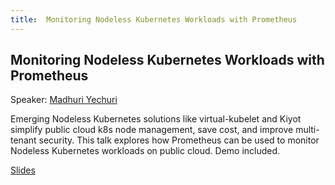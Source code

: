 ```yaml
---
title:  Monitoring Nodeless Kubernetes Workloads with Prometheus
---
```


## Monitoring Nodeless Kubernetes Workloads with Prometheus

Speaker: [Madhuri Yechuri](/2019-munich/speakers/madhuri-yechuri/)

Emerging Nodeless Kubernetes solutions like virtual-kubelet and Kiyot simplify public cloud k8s node management, save cost, and improve multi-tenant security. This talk explores how Prometheus can be used to monitor Nodeless Kubernetes workloads on public cloud. Demo included.

[Slides](/2019-munich/slides/monitoring-nodeless-kubernetes-workloads-with-prometheus.pdf)
